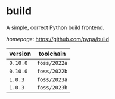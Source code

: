 # build

A simple, correct Python build frontend.

*homepage*: <https://github.com/pypa/build>

version | toolchain
--------|----------
``0.10.0`` | ``foss/2022a``
``0.10.0`` | ``foss/2022b``
``1.0.3`` | ``foss/2023a``
``1.0.3`` | ``foss/2023b``
